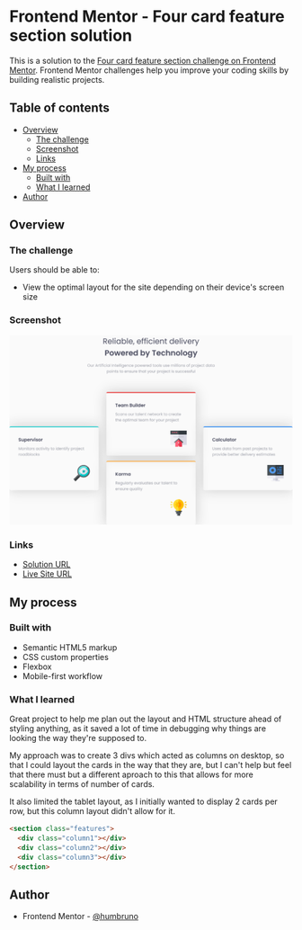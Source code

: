 # Frontend Mentor - Four card feature section solution

This is a solution to the [Four card feature section challenge on Frontend Mentor](https://www.frontendmentor.io/challenges/four-card-feature-section-weK1eFYK). Frontend Mentor challenges help you improve your coding skills by building realistic projects.

## Table of contents

- [Overview](#overview)
  - [The challenge](#the-challenge)
  - [Screenshot](#screenshot)
  - [Links](#links)
- [My process](#my-process)
  - [Built with](#built-with)
  - [What I learned](#what-i-learned)
- [Author](#author)

## Overview

### The challenge

Users should be able to:

- View the optimal layout for the site depending on their device's screen size

### Screenshot

![](images/final-screenshot.png)

### Links

- [Solution URL](https://github.com/humbruno/humbruno.github.io/blob/931f9a95358cbc7e6af8b7a15e31b31c43096bd6/four-card-feature/index.html)
- [Live Site URL](https://humbruno.github.io/four-card-feature/index.html)

## My process

### Built with

- Semantic HTML5 markup
- CSS custom properties
- Flexbox
- Mobile-first workflow

### What I learned

Great project to help me plan out the layout and HTML structure ahead of styling anything, as it saved a lot of time in debugging why things are looking the way they're supposed to.

My approach was to create 3 divs which acted as columns on desktop, so that I could layout the cards in the way that they are, but I can't help but feel that there must but a different aproach to this that allows for more scalability in terms of number of cards.

It also limited the tablet layout, as I initially wanted to display 2 cards per row, but this column layout didn't allow for it.

```html
<section class="features">
  <div class="column1"></div>
  <div class="column2"></div>
  <div class="column3"></div>
</section>
```

## Author

- Frontend Mentor - [@humbruno](https://www.frontendmentor.io/profile/humbruno)
